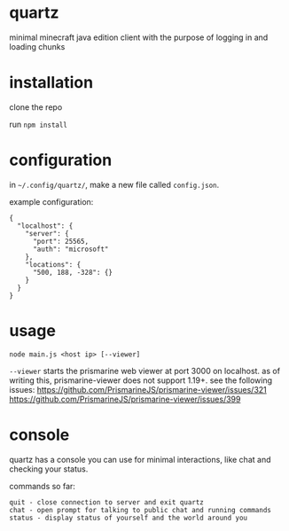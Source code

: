 # quartz
minimal minecraft java edition client with the purpose of logging in and loading chunks

# installation
clone the repo

run `npm install`

# configuration

in `~/.config/quartz/`, make a new file called `config.json`.

example configuration:

```
{
  "localhost": {
    "server": {
      "port": 25565,
      "auth": "microsoft"
    },
    "locations": {
      "500, 188, -328": {}
    }
  }
}
```

# usage

`node main.js <host ip> [--viewer]`

`--viewer` starts the prismarine web viewer at port 3000 on localhost. as of writing this, prismarine-viewer does not support 1.19+.
see the following issues:
https://github.com/PrismarineJS/prismarine-viewer/issues/321
https://github.com/PrismarineJS/prismarine-viewer/issues/399

# console

quartz has a console you can use for minimal interactions, like chat and checking your status.

commands so far:
```
quit - close connection to server and exit quartz
chat - open prompt for talking to public chat and running commands
status - display status of yourself and the world around you
```